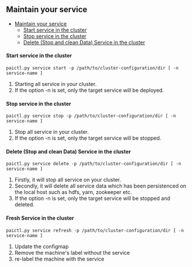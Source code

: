 ## Maintain your service <a name="Service"></a>

- [ Maintain your service ](#Service)
    - [ Start service in the cluster ](#Service_Start)
    - [ Stop service in the cluster ](#Service_Stop)
    - [ Delete (Stop and clean Data) Service in the cluster ](#Service_Delete)

#### Start service in the cluster <a name="Service_Start"></a>

```
paictl.py service start -p /path/to/cluster-configuration/dir [ -n service-name ]
```

1) Starting all service in your cluster.
2) If the option -n is set, only the target service will be deployed.


#### Stop service in the cluster <a name="Service_Stop"></a>

```
paictl.py service stop -p /path/to/cluster-configuration/dir [ -n service-name ]
```

1) Stop all service in your cluster.
2) If the option -n is set, only the target service will be stopped.


#### Delete (Stop and clean Data) Service in the cluster <a name="Service_Delete"></a>

```
paictl.py service delete -p /path/to/cluster-configuration/dir [ -n service-name ]
```

1) Firstly, it will stop all service on your cluster.
2) Secondly, it will delete all service data which has been persistenced on the local host such as hdfs, yarn, zookeeper etc.
3) If the option -n is set, only the target service will be stopped and deleted.


#### Fresh Service in the cluster <a name="Service_Delete"></a>

```
paictl.py service refresh -p /path/to/cluster-configuration/dir [ -n service-name ]
```

1) Update the configmap
2) Remove the machine's label without the service
3) re-label the machine with the service



